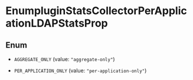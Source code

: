 

# EnumpluginStatsCollectorPerApplicationLDAPStatsProp

## Enum


* `AGGREGATE_ONLY` (value: `"aggregate-only"`)

* `PER_APPLICATION_ONLY` (value: `"per-application-only"`)



